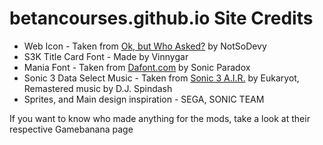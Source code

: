 # betancourses.github.io Site Credits

- Web Icon - Taken from [Ok, but Who Asked?](https://gamebanana.com/mods/427017) by NotSoDevy
- S3K Title Card Font - Made by Vinnygar
- Mania Font - Taken from [Dafont.com](https://www.dafont.com/mania.font) by Sonic Paradox
- Sonic 3 Data Select Music - Taken from [Sonic 3 A.I.R.](https://sonic3air.org) by Eukaryot, Remastered music by D.J. Spindash
- Sprites, and Main design inspiration - SEGA, SONIC TEAM

If you want to know who made anything for the mods, take a look at their respective Gamebanana page